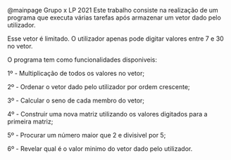 @mainpage Grupo x LP 2021
Este trabalho consiste na realização de um programa que executa várias tarefas após armazenar um vetor dado pelo utilizador. 

Esse vetor é limitado.
O utilizador apenas pode digitar valores entre 7 e 30 no vetor.


O programa tem como funcionalidades disponiveis:

1º - Multiplicação de todos os valores no vetor;

2º - Ordenar o vetor dado pelo utilizador por ordem crescente;

3º - Calcular o seno de cada membro do vetor;

4º - Construir uma nova matriz utilizando os valores digitados para a primeira matriz;

5º - Procurar um número maior que 2 e divisivel por 5;

6º - Revelar qual é o valor minimo do vetor dado pelo utilizador.

